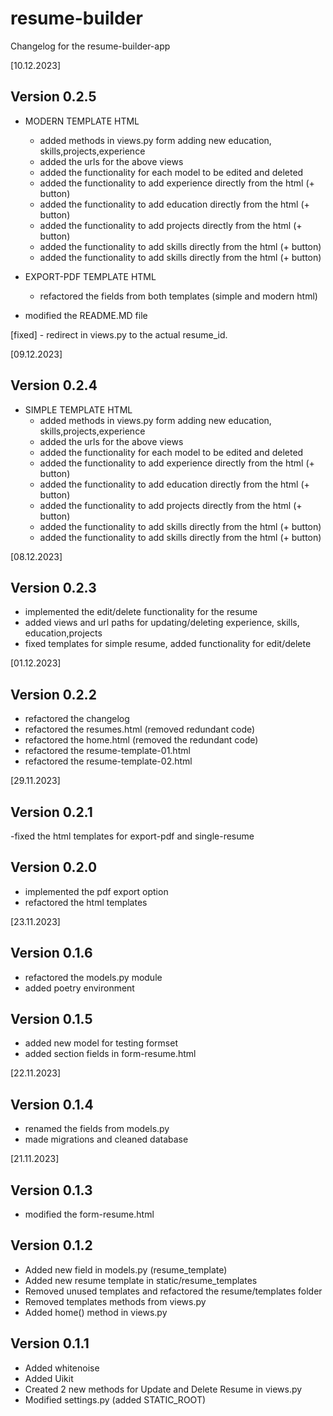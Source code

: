 # resume-builder

Changelog for the resume-builder-app


[10.12.2023]

Version 0.2.5
- 
- MODERN TEMPLATE HTML 
  - added methods in views.py form adding new education, skills,projects,experience
  - added the urls for the above views
  - added the functionality for each model to be edited and deleted 
  - added the functionality to add experience directly from the html (+ button) 
  - added the functionality to add education directly from the html (+ button) 
  - added the functionality to add projects directly from the html (+ button) 
  - added the functionality to add skills directly from the html (+ button)   
  - added the functionality to add skills directly from the html (+ button) 

- EXPORT-PDF TEMPLATE HTML

  - refactored the fields from both templates (simple and modern html)   

- modified the README.MD file

[fixed]  - redirect in views.py to the actual resume_id.



[09.12.2023]

Version 0.2.4
-
- SIMPLE TEMPLATE HTML 
  - added methods in views.py form adding new education, skills,projects,experience
  - added the urls for the above views
  - added the functionality for each model to be edited and deleted 
  - added the functionality to add experience directly from the html (+ button) 
  - added the functionality to add education directly from the html (+ button) 
  - added the functionality to add projects directly from the html (+ button) 
  - added the functionality to add skills directly from the html (+ button)   
  - added the functionality to add skills directly from the html (+ button) 



[08.12.2023]

Version 0.2.3
-

- implemented the edit/delete functionality for the resume
- added views and url paths for updating/deleting experience, skills, education,projects
- fixed templates for simple resume, added functionality for edit/delete

[01.12.2023]

Version 0.2.2
-

- refactored the changelog
- refactored the resumes.html (removed redundant code)
- refactored the home.html (removed the redundant code)
- refactored the resume-template-01.html
- refactored the resume-template-02.html

[29.11.2023]

Version 0.2.1
-
-fixed the html templates for export-pdf and single-resume


Version 0.2.0
-

- implemented the pdf export option
- refactored the html templates

[23.11.2023]

Version 0.1.6
-

- refactored the models.py module
- added poetry environment

Version 0.1.5
-

- added new model for testing formset
- added section fields in form-resume.html

[22.11.2023]

Version 0.1.4
-

- renamed the fields from models.py
- made migrations and cleaned database

[21.11.2023]


Version 0.1.3
-

- modified the form-resume.html

Version 0.1.2
-

- Added new field in models.py (resume_template)
- Added new resume template in static/resume_templates
- Removed unused templates and refactored the resume/templates folder
- Removed templates methods from views.py
- Added home() method in views.py

Version 0.1.1
-

- Added whitenoise
- Added Uikit
- Created 2 new methods for Update and Delete Resume in views.py
- Modified settings.py (added STATIC_ROOT)










